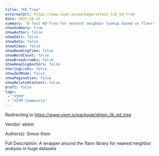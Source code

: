 ```yaml
---
title: "KD Tree"
externalUrl: https://www.vipm.io/package/sklein_lib_kd_tree
date: 2023-10-31
summary: "A fast KD-Tree for nearest neighbor lookup based on flann"
showSummary: true
showAuthor: false
showEdit: false
showData: false
showViews: false
showReadingTime: false
showWordCount: false
showBreadcrumbs: false
showHeadingAnchors: false
sharingLinks: false
showZenMode: false
showPagination: false
showRelatedContent: false
draft: false
tags:
 - "VIPM"
 - "VIPM Community"
---
```


Redirecting to https://www.vipm.io/package/sklein_lib_kd_tree

Vendor: sklein

Author(s): Simon Klein
 
Full Description:
A wrapper around the flann library for nearest neighbor analysis in huge datasets